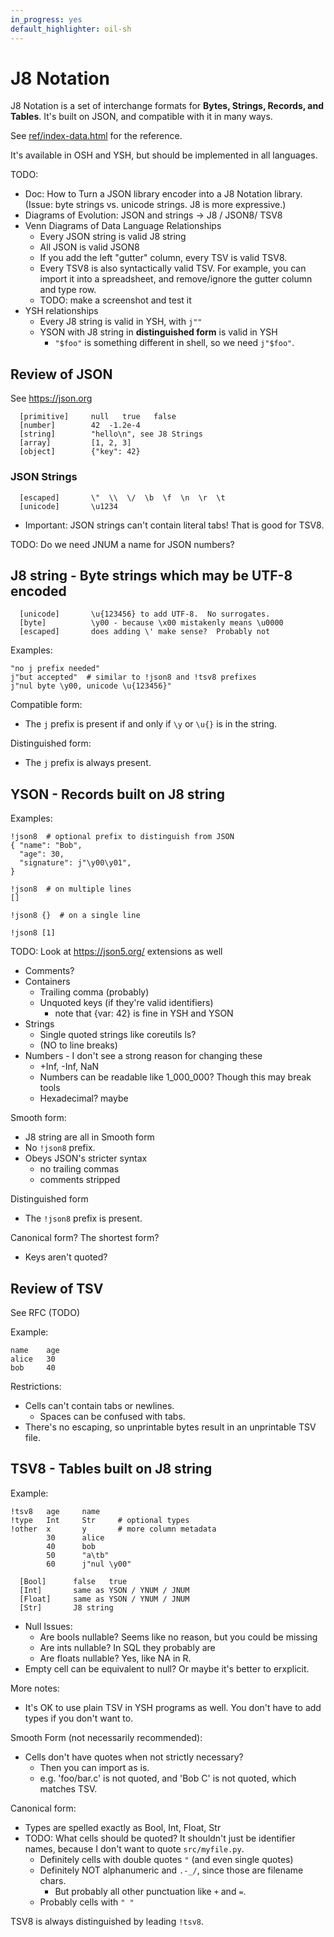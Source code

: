 ```yaml
---
in_progress: yes
default_highlighter: oil-sh
---
```


J8 Notation
===========

J8 Notation is a set of interchange formats for **Bytes, Strings, Records, and
Tables**.  It's built on JSON, and compatible with it in many ways.

See [ref/index-data.html](ref/index-data.html) for the reference.

<!-- TODO: fix CSS -->

It's available in OSH and YSH, but should be implemented in all languages.

TODO:

- Doc: How to Turn a JSON library encoder into a J8 Notation library.  (Issue:
  byte strings vs. unicode strings.  J8 is more expressive.)
- Diagrams of Evolution: JSON and strings -> J8 / JSON8/ TSV8
- Venn Diagrams of Data Language Relationships
  - Every JSON string is valid J8 string
  - All JSON is valid JSON8
  - If you add the left "gutter" column, every TSV is valid TSV8.
  - Every TSV8 is also syntactically valid TSV.  For example, you can import it
    into a spreadsheet, and remove/ignore the gutter column and type row.
  - TODO: make a screenshot and test it
- YSH relationships
  - Every J8 string is valid in YSH, with `j""`
  - YSON with J8 string in **distinguished form** is valid in YSH
    - `"$foo"` is something different in shell, so we need `j"$foo"`.

## Review of JSON

See <https://json.org>

```
  [primitive]     null   true   false
  [number]        42  -1.2e-4
  [string]        "hello\n", see J8 Strings
  [array]         [1, 2, 3]
  [object]        {"key": 42}
```

### JSON Strings

```
  [escaped]       \"  \\  \/  \b  \f  \n  \r  \t
  [unicode]       \u1234
```

- Important: JSON strings can't contain literal tabs!  That is good for TSV8.

TODO: Do we need JNUM a name for JSON numbers? 

## J8 string - Byte strings which may be UTF-8 encoded

```
  [unicode]       \u{123456} to add UTF-8.  No surrogates.
  [byte]          \y00 - because \x00 mistakenly means \u0000
  [escaped]       does adding \' make sense?  Probably not
```

Examples:

```
"no j prefix needed"
j"but accepted"  # similar to !json8 and !tsv8 prefixes
j"nul byte \y00, unicode \u{123456}"
```

Compatible form:

- The `j` prefix is present if and only if `\y` or `\u{}` is in the string.

Distinguished form:

- The `j` prefix is always present.

## YSON - Records built on J8 string

Examples:

```
!json8  # optional prefix to distinguish from JSON
{ "name": "Bob",
  "age": 30,
  "signature": j"\y00\y01",
}
```

```
!json8  # on multiple lines
[]

!json8 {}  # on a single line

!json8 [1]

```

TODO: Look at https://json5.org/ extensions as well

- Comments?
- Containers
  - Trailing comma (probably)
  - Unquoted keys (if they're valid identifiers)
    - note that {var: 42} is fine in YSH and YSON
- Strings
  - Single quoted strings like coreutils ls?
  - (NO to line breaks)
- Numbers - I don't see a strong reason for changing these
  - +Inf, -Inf, NaN
  - Numbers can be readable like 1_000_000?  Though this may break tools
  - Hexadecimal?  maybe

Smooth form:

- J8 string are all in Smooth form
- No `!json8` prefix.
- Obeys JSON's stricter syntax
  - no trailing commas
  - comments stripped

Distinguished form

- The `!json8` prefix is present.

Canonical form?  The shortest form?

- Keys aren't quoted?

## Review of TSV

See RFC (TODO)

Example:

```
name    age
alice   30
bob     40
```

Restrictions:

- Cells can't contain tabs or newlines.
  - Spaces can be confused with tabs.
- There's no escaping, so unprintable bytes result in an unprintable TSV file.


## TSV8 - Tables built on J8 string

Example:

```
!tsv8   age     name    
!type   Int     Str     # optional types
!other  x       y       # more column metadata
        30      alice
        40      bob
        50      "a\tb"
        60      j"nul \y00"
```

```
  [Bool]      false   true
  [Int]       same as YSON / YNUM / JNUM
  [Float]     same as YSON / YNUM / JNUM
  [Str]       J8 string
```

- Null Issues:
  - Are bools nullable?  Seems like no reason, but you could be missing
  - Are ints nullable?  In SQL they probably are
  - Are floats nullable?  Yes, like NA in R.
- Empty cell can be equivalent to null?  Or maybe it's better to erxplicit.

More notes:

- It's OK to use plain TSV in YSH programs as well.  You don't have to add
  types if you don't want to.

Smooth Form (not necessarily recommended):

- Cells don't have quotes when not strictly necessary?
  - Then you can import as is.
  - e.g. 'foo/bar.c' is not quoted, and 'Bob C' is not quoted, which matches
    TSV.

Canonical form:

- Types are spelled exactly as Bool, Int, Float, Str
- TODO: What cells should be quoted?  It shouldn't just be identifier names,
  because I don't want to quote `src/myfile.py`.
  - Definitely cells with double quotes `"` (and even single quotes)
  - Definitely NOT alphanumeric and `.-_/`, since those are filename chars.
    - But probably all other punctuation like `+` and `=`.
  - Probably cells with `" "`

TSV8 is always distinguished by leading `!tsv8`.


